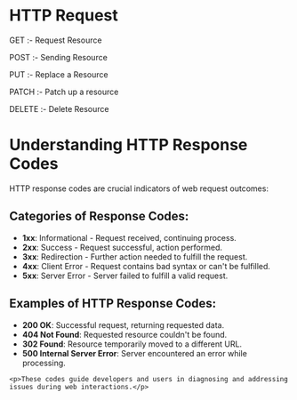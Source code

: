 
<h1>HTTP Request</h1>


<p>GET                           :-                                      Request Resource</p>
<p>POST                           :-                           Sending Resource </p>
<p>PUT                            :-                               Replace a Resource</p>
<p>PATCH                           :-                                             Patch up a resource</p>
<p>DELETE                          :-                               Delete Resource </p>      
    <h1>Understanding HTTP Response Codes</h1>
    <p>HTTP response codes are crucial indicators of web request outcomes:</p>
    <h2>Categories of Response Codes:</h2>
    <ul>
        <li><strong>1xx</strong>: Informational - Request received, continuing process.</li>
        <li><strong>2xx</strong>: Success - Request successful, action performed.</li>
        <li><strong>3xx</strong>: Redirection - Further action needed to fulfill the request.</li>
        <li><strong>4xx</strong>: Client Error - Request contains bad syntax or can't be fulfilled.</li>
        <li><strong>5xx</strong>: Server Error - Server failed to fulfill a valid request.</li>
    </ul>
    <h2>Examples of HTTP Response Codes:</h2>
    <ul>
        <li><strong>200 OK</strong>: Successful request, returning requested data.</li>
        <li><strong>404 Not Found</strong>: Requested resource couldn't be found.</li>
        <li><strong>302 Found</strong>: Resource temporarily moved to a different URL.</li>
        <li><strong>500 Internal Server Error</strong>: Server encountered an error while processing.</li>
    </ul>

    <p>These codes guide developers and users in diagnosing and addressing issues during web interactions.</p>
</body>
</html>
